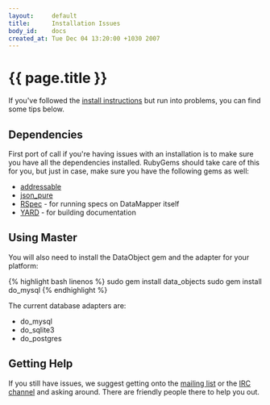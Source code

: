 ```yaml
---
layout:     default
title:      Installation Issues
body_id:    docs
created_at: Tue Dec 04 13:20:00 +1030 2007
---
```


{{ page.title }}
================

If you've followed the [install instructions](/getting-started) but run
into problems, you can find some tips below.

Dependencies
------------

First port of call if you're having issues with an installation is to make sure
you have all the dependencies installed. RubyGems should take care of this for
you, but just in case, make sure you have the following gems as well:

* [addressable][addressable]
* [json_pure][json_pure]
* [RSpec][rspec] - for running specs on DataMapper itself
* [YARD][yard]   - for building documentation

Using Master
------------

You will also need to install the DataObject gem and the adapter for your
platform:

{% highlight bash linenos %}
sudo gem install data_objects
sudo gem install do_mysql
{% endhighlight %}

The current database adapters are:

* do_mysql
* do_sqlite3
* do_postgres

Getting Help
------------

If you still have issues, we suggest getting onto the [mailing list](http://groups.google.com/group/datamapper)
or the [IRC channel](irc://irc.freenode.net/#datamapper) and asking around.
There are friendly people there to help you out.

[addressable]:http://gemcutter.org/gems/addressable
[json_pure]:http://gemcutter.org/gems/json_pure
[rspec]:http://gemcutter.org/gems/rspec
[yard]:http://gemcutter.org/gems/yard


